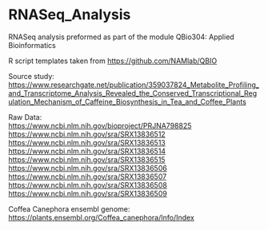 # RNASeq_Analysis
RNASeq analysis preformed as part of the module QBio304: Applied Bioinformatics

R script templates taken from https://github.com/NAMlab/QBIO  

Source study:
https://www.researchgate.net/publication/359037824_Metabolite_Profiling_and_Transcriptome_Analysis_Revealed_the_Conserved_Transcriptional_Regulation_Mechanism_of_Caffeine_Biosynthesis_in_Tea_and_Coffee_Plants  

Raw Data:  
https://www.ncbi.nlm.nih.gov/bioproject/PRJNA798825  
https://www.ncbi.nlm.nih.gov/sra/SRX13836512  
https://www.ncbi.nlm.nih.gov/sra/SRX13836513  
https://www.ncbi.nlm.nih.gov/sra/SRX13836514  
https://www.ncbi.nlm.nih.gov/sra/SRX13836515  
https://www.ncbi.nlm.nih.gov/sra/SRX13836506  
https://www.ncbi.nlm.nih.gov/sra/SRX13836507  
https://www.ncbi.nlm.nih.gov/sra/SRX13836508  
https://www.ncbi.nlm.nih.gov/sra/SRX13836509  

Coffea Canephora ensembl genome:
https://plants.ensembl.org/Coffea_canephora/Info/Index

